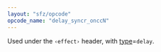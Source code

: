 ```yaml
---
layout: "sfz/opcode"
opcode_name: "delay_syncr_onccN"
---
```

Used under the `‹effect›` header, with [type]=`delay`.

[type]: type#delay
